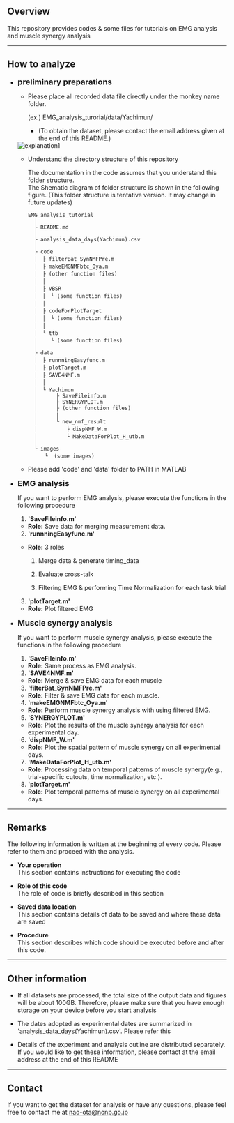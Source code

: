## Overview
This repository provides codes & some files for tutorials on EMG analysis and muscle synergy analysis

***

## How to analyze

  - <span style="font-size: 18px;">**preliminary preparations**</span>

    - Please place all recorded data file directly under the monkey name folder.

      (ex.) EMG_analysis_turorial/data/Yachimun/

      - (To obtain the dataset, please contact the email address given at the end of this README.)

    <!-- 画像の挿入 -->
    <img src="images/explanation1.jpg" alt="explanation1" witdh="10%">

    - Understand the directory structure of this repository

      The documentation in the code assumes that you understand this folder structure.<br>
      The Shematic diagram of folder structure is shown in the following figure. (This folder structure is tentative version. It may change in future updates)

      ```
      EMG_analysis_tutorial
        │
        ├ README.md
        │
        ├ analysis_data_days(Yachimun).csv
        │
        ├ code
        │　├ filterBat_SynNMFPre.m
        │　├ makeEMGNMFbtc_Oya.m
        │　├ (other function files)
        │　│
        │　├ VBSR
        │　│　└ (some function files)
        │　│ 　　
        │　├ codeForPlotTarget　
        │　│　└ (some function files)
        │　│
        │　└ ttb
        │　　 └ (some function files)
        │
        ├ data
        │　├ runnningEasyfunc.m
        │　├ plotTarget.m
        │　├ SAVE4NMF.m
        │　│
        │　└ Yachimun
        │      ├ SaveFileinfo.m
        │      ├ SYNERGYPLOT.m
        │      ├ (other function files)
        │　 　　│
        │      └ new_nmf_result
        │      　　├ dispNMF_W.m
        │      　　└ MakeDataForPlot_H_utb.m
        │
        └ images
        　　└  (some images)

      ```

    - Please add 'code' and 'data' folder to PATH in MATLAB

  - <span style="font-size: 18px;">**EMG analysis**</span>

    If you want to perform EMG analysis, please execute the functions in the following procedure

    1. **'SaveFileinfo.m'**

      - **Role:** Save data for merging measurement data.

    2. **'runnningEasyfunc.m'**

      - **Role:** 3 roles

        1. Merge data & generate timing_data

        2. Evaluate cross-talk

        3. Filtering EMG & performing Time Normalization for each task trial

    3. **'plotTarget.m'**

      - **Role:** Plot filtered EMG


  <!-- - **Muscle synergy analysis** -->
  - <span style="font-size: 18px;">**Muscle synergy analysis**</span>

    If you want to perform muscle synergy analysis, please execute the functions in the following procedure

    1. **'SaveFileinfo.m'**

      - **Role:** Same process as EMG analysis.

    2. **'SAVE4NMF.m'**

      - **Role:** Merge & save EMG data for each muscle

    3. **'filterBat_SynNMFPre.m'**

      - **Role:** Filter & save EMG data for each muscle.

    4. **'makeEMGNMFbtc_Oya.m'**

      - **Role:** Perform muscle synergy analysis with using filtered EMG.

    5. **'SYNERGYPLOT.m'**

      - **Role:** Plot the results of the muscle synergy analysis for each experimental day.

    6. **'dispNMF_W.m'**

      - **Role:** Plot the spatial pattern of muscle synergy on all experimental days.

    7. **'MakeDataForPlot_H_utb.m'**

      - **Role:** Processing data on temporal patterns of muscle synergy(e.g., trial-specific cutouts, time normalization, etc.).

    8. **'plotTarget.m'**

      - **Role:** Plot temporal patterns of muscle synergy on all experimental days.

***

## Remarks
  The following information is written at the beginning of every code. Please refer to them and proceed with the analysis.
  - **Your operation**<br>
    This section contains instructions for executing the code

  - **Role of this code**<br>
    The role of code is briefly described in this section

  - **Saved data location**<br>
    This section contains details of data to be saved and where these data are saved

  - **Procedure**<br>
    This section describes which code should be executed before and after this code.

***

## Other information

  - If all datasets are processed, the total size of the output data and figures will be about 100GB. Therefore, please make sure that you have enough storage on your device before you start analysis

  - The dates adopted as experimental dates are summarized in 'analysis_data_days(Yachimun).csv'. Please refer this

  - Details of the experiment and analysis outline are distributed separately. If you would like to get these information, please contact at the email address at the end of this README

***

## Contact

  If you want to get the dataset for analysis or have any questions, please feel free to contact me at nao-ota@ncnp.go.jp
